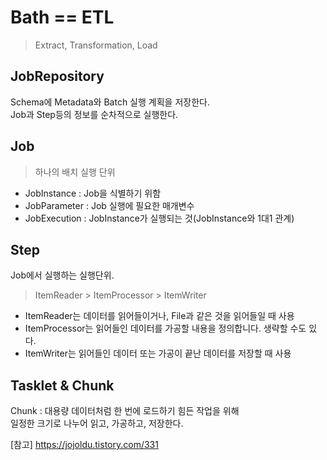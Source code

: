 # Bath == ETL
> Extract, Transformation, Load

## JobRepository
Schema에 Metadata와 Batch 실행 계획을 저장한다.  
Job과 Step등의 정보를 순차적으로 실행한다.  

## Job
> 하나의 배치 실행 단위
  
- JobInstance : Job을 식별하기 위함  
- JobParameter : Job 실행에 필요한 매개변수  
- JobExecution : JobInstance가 실행되는 것(JobInstance와 1대1 관계)

## Step
Job에서 실행하는 실행단위.  
 > ItemReader > ItemProcessor > ItemWriter
 
- ItemReader는 데이터를 읽어들이거나, File과 같은 것을 읽어들일 때 사용
- ItemProcessor는 읽어들인 데이터를 가공할 내용을 정의합니다. 생략할 수도 있다.
- ItemWriter는 읽어들인 데이터 또는 가공이 끝난 데이터를 저장할 때 사용  

## Tasklet & Chunk
Chunk : 대용량 데이터처럼 한 번에 로드하기 힘든 작업을 위해  
일정한 크기로 나누어 읽고, 가공하고, 저장한다.  

[참고] https://jojoldu.tistory.com/331  
  

 
